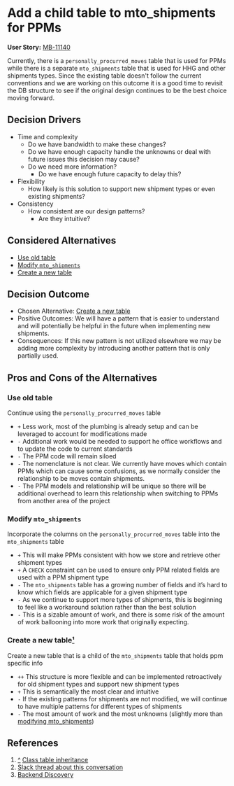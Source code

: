 # Add a child table to mto_shipments for PPMs

**User Story:** [MB-11140](https://dp3.atlassian.net/browse/MB-11140)

Currently, there is a `personally_procurred_moves` table that is used for PPMs while there is a separate `mto_shipments` table that is used for HHG and other shipments types. Since the existing table doesn't follow the current conventions and we are working on this outcome it is a good time to revisit the DB structure to see if the original design continues to be the best choice moving forward.

## Decision Drivers

* Time and complexity
  * Do we have bandwidth to make these changes?
  * Do we have enough capacity handle the unknowns or deal with future issues this decision may cause?
  * Do we need more information?
    * Do we have enough future capacity to delay this?
* Flexibility
  * How likely is this solution to support new shipment types or even existing shipments?
* Consistency
  * How consistent are our design patterns?
    * Are they intuitive?

## Considered Alternatives

* [Use old table](#use-old-table)
* [Modify `mto_shipments`](#modify-mto_shipments)
* [Create a new table](#create-a-new-table)

## Decision Outcome

* Chosen Alternative: [Create a new table](#create-a-new-table)
* Positive Outcomes: We will have a pattern that is easier to understand and will potentially be helpful in the future when implementing new shipments.
* Consequences: If this new pattern is not utilized elsewhere we may be adding more complexity by introducing another pattern that is only partially used.

## Pros and Cons of the Alternatives

### Use old table

Continue using the `personally_procurred_moves` table

* `+` Less work, most of the plumbing is already setup and can be leveraged to account for modifications made
* `-` Additional work would be needed to support he office workflows and to update the code to current standards
* `-` The PPM code will remain siloed
* `-` The nomenclature is not clear. We currently have moves which contain PPMs which can cause some confusions, as we normally consider the relationship to be moves contain shipments.
* `-` The PPM models and relationship will be unique so there will be additional overhead to learn this relationship when switching to PPMs from another area of the project

### Modify `mto_shipments`

Incorporate the columns on the `personally_procurred_moves` table into the `mto_shipments` table

* `+` This will make PPMs consistent with how we store and retrieve other shipment types
* `+` A `CHECK` constraint can be used to ensure only PPM related fields are used with a PPM shipment type
* `-` The `mto_shipments` table has a growing number of fields and it’s hard to know which fields are applicable for a given shipment type
* `-` As we continue to support more types of shipments, this is beginning to feel like a workaround solution rather than the best solution
* `-` This is a sizable amount of work, and there is some risk of the amount of work ballooning into more work that originally expecting.

### Create a new table[¹](#references)

Create a new table that is a child of the `mto_shipments` table that holds ppm specific info

* `++` This structure is more flexible and can be implemented retroactively for old shipment types and support new shipment types
* `+` This is semantically the most clear and intuitive
* `-` If the existing patterns for shipments are not modified, we will continue to have multiple patterns for different types of shipments
* `-` The most amount of work and the most unknowns (slightly more than [modifying mto_shipments](#modify-mto_shipments))

## References

1. [^](#create-a-new-table) [Class table inheritance](https://martinfowler.com/eaaCatalog/classTableInheritance.html)
2. [Slack thread about this conversation](https://ustcdp3.slack.com/archives/CP6PTUPQF/p1641937842037600)
3. [Backend Discovery](https://dp3.atlassian.net/wiki/spaces/MT/pages/1605238794/PPM+Bookings+Technical+Discovery#Database)
